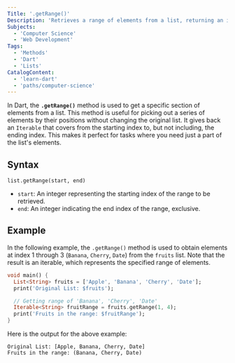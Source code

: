 ```yaml
---
Title: '.getRange()'
Description: 'Retrieves a range of elements from a list, returning an iterable that spans the specified start and end indices.'
Subjects:
  - 'Computer Science'
  - 'Web Development'
Tags:
  - 'Methods'
  - 'Dart'
  - 'Lists'
CatalogContent:
  - 'learn-dart'
  - 'paths/computer-science'
---
```


In Dart, the **`.getRange()`** method is used to get a specific section of elements from a list. This method is useful for picking out a series of elements by their positions without changing the original list. It gives back an `Iterable` that covers from the starting index to, but not including, the ending index. This makes it perfect for tasks where you need just a part of the list's elements.

## Syntax

```pseudo
list.getRange(start, end)
```

- `start`: An integer representing the starting index of the range to be retrieved.
- `end`: An integer indicating the end index of the range, exclusive.

## Example

In the following example, the `.getRange()` method is used to obtain elements at index 1 through 3 (`Banana`, `Cherry`, `Date`) from the `fruits` list. Note that the result is an iterable, which represents the specified range of elements.

```dart
void main() {
  List<String> fruits = ['Apple', 'Banana', 'Cherry', 'Date'];
  print('Original List: $fruits');

  // Getting range of 'Banana', 'Cherry', 'Date'
  Iterable<String> fruitRange = fruits.getRange(1, 4);
  print('Fruits in the range: $fruitRange');
}
```

Here is the output for the above example:

```shell
Original List: [Apple, Banana, Cherry, Date]
Fruits in the range: (Banana, Cherry, Date)
```
